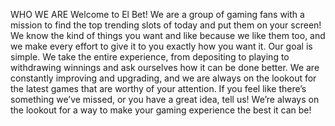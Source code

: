 WHO WE ARE
Welcome to El Bet! We are a group of gaming fans with a mission to find the top trending slots of today and put them on your screen! We know the kind of things you want and like because we like them too, and we make every effort to give it to you exactly how you want it.
Our goal is simple. We take the entire experience, from depositing to playing to withdrawing winnings and ask ourselves how it can be done better. We are constantly improving and upgrading, and we are always on the lookout for the latest games that are worthy of your attention.
If you feel like there’s something we’ve missed, or you have a great idea, tell us! We’re always on the lookout for a way to make your gaming experience the best it can be!